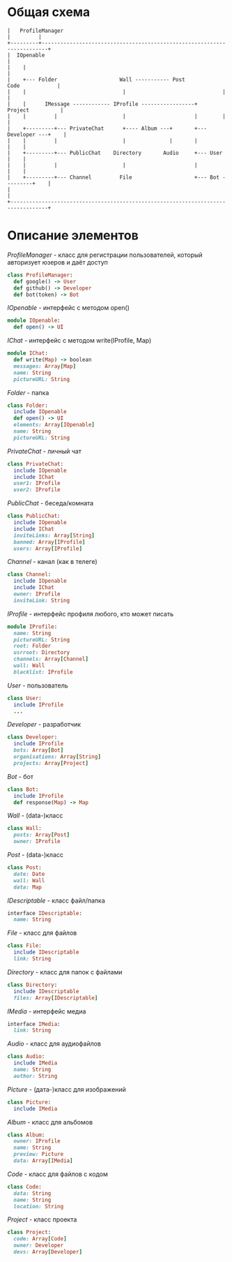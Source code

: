 # Общая схема

```
|   ProfileManager
|         |
+---------+------------------------------------------------------------------------+
|  IOpenable                                                                       |
|    |                                                                             |
|    +--- Folder                    Wall ----------- Post          Code            |
|    |                               |                               |             |
|    |      IMessage ------------ IProfile -----------------+     Project          |
|    |         |                     |                      |        |             |
|    +---------+--- PrivateChat      +---- Album ---+       +--- Developer ---+    |
|    |         |                     |              |       |                 |    |
|    +---------+--- PublicChat    Directory       Audio     +--- User         |    |
|    |         |                     |                      |                 |    |
|    +---------+--- Channel         File                    +--- Bot ---------+    |
|                                                                                  |
+----------------------------------------------------------------------------------+
```

# Описание элементов

*ProfileManager*  - класс для регистрации пользователей, который авторизует юзеров и даёт доступ
```ruby
class ProfileManager:
  def google() -> User
  def github() -> Developer
  def bot(token) -> Bot
```

*IOpenable*  - интерфейс с методом open()
```ruby
module IOpenable:
  def open() -> UI
```
*IChat*  - интерфейс с методом write(IProfile, Map)
```ruby
module IChat:
  def write(Map) -> boolean
  messages: Array[Map]
  name: String
  pictureURL: String
```

*Folder*  - папка
```ruby
class Folder:
  include IOpenable
  def open() -> UI
  elements: Array[IOpenable]
  name: String
  pictureURL: String
```
*PrivateChat*  - личный чат
```ruby
class PrivateChat:
  include IOpenable
  include IChat
  user1: IProfile
  user2: IProfile
```
*PublicChat*  - беседа/комната
```ruby
class PublicChat:
  include IOpenable
  include IChat
  inviteLinks: Array[String]
  banned: Array[IProfile]
  users: Array[IProfile]
```
*Channel*  - канал (как в телеге)
```ruby
class Channel:
  include IOpenable
  include IChat
  owner: IProfile
  inviteLink: String
```

*IProfile*  - интерфейс профиля любого, кто может писать
```ruby
module IProfile:
  name: String
  pictureURL: String
  root: Folder
  usrroot: Directory
  channels: Array[Channel]
  wall: Wall
  blacklist: IProfile
```

*User*  - пользователь
```ruby
class User:
  include IProfile
  ...
```
*Developer*  - разработчик
```ruby
class Developer:
  include IProfile
  bots: Array[Bot]
  organisations: Array[String]
  projects: Array[Project]
```
*Bot*  - бот
```ruby
class Bot:
  include IProfile
  def response(Map) -> Map
```

*Wall*  - (data-)класс
```ruby
class Wall:
  posts: Array[Post]
  owner: IProfile
```
*Post*  - (data-)класс
```ruby
class Post:
  date: Date
  wall: Wall
  data: Map
```

*IDescriptable* - класс файл/папка
```ruby
interface IDescriptable:
  name: String
```

*File* - класс для файлов
```ruby
class File:
  include IDescriptable
  link: String
```

*Directory* - класс для папок с файлами
```ruby
class Directory:
  include IDescriptable
  files: Array[IDescriptable]
```

*IMedia* - интерфейс медиа
```ruby
interface IMedia:
  link: String
```

*Audio* - класс для аудиофайлов
```ruby
class Audio:
  include IMedia
  name: String
  author: String
```

*Picture* - (дата-)класс для изображений
```ruby
class Picture:
  include IMedia
```

*Album* - класс для альбомов
```ruby
class Album:
  owner: IProfile
  name: String
  preview: Picture
  data: Array[IMedia]
```

*Code* - класс для файлов с кодом
```ruby
class Code:
  data: String
  name: String
  location: String
```

*Project* - класс проекта
```ruby
class Project:
  code: Array[Code]
  owner: Developer
  devs: Array[Developer]
```
